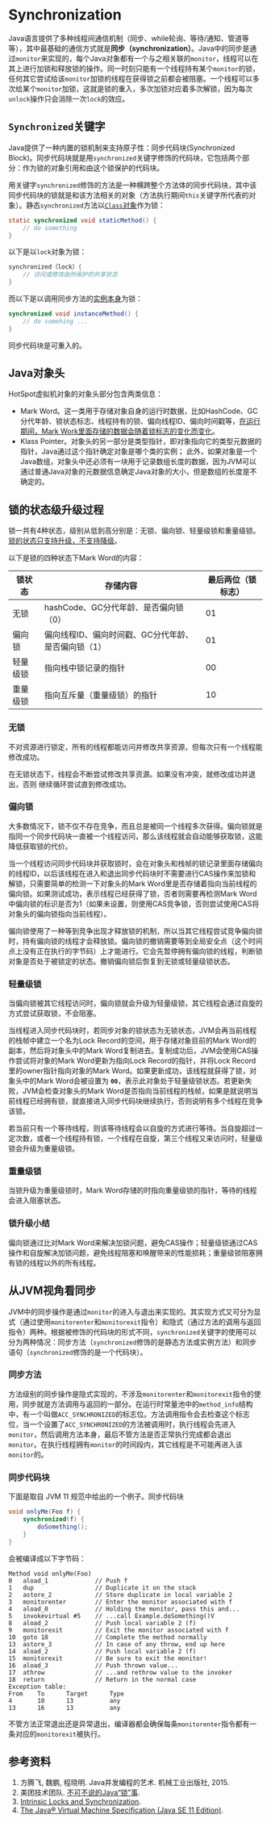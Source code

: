# Synchronization
Java语言提供了多种线程间通信机制（同步、while轮询、等待/通知、管道等等），其中最基础的通信方式就是**同步（synchronization）**。Java中的同步是通过`monitor`来实现的，每个Java对象都有一个与之相关联的`monitor`，线程可以在其上进行加锁和释放锁的操作。同一时刻只能有一个线程持有某个`monitor`的锁，任何其它尝试给该`monitor`加锁的线程在获得锁之前都会被阻塞。一个线程可以多次给某个`monitor`加锁，这就是锁的重入，多次加锁对应着多次解锁，因为每次`unlock`操作只会消除一次`lock`的效应。

## `Synchronized`关键字
Java提供了一种内置的锁机制来支持原子性：同步代码块(Synchronized Block)。同步代码块就是用`synchronized`关键字修饰的代码块，它包括两个部分：作为锁的对象引用和由这个锁保护的代码块。

用关键字`synchronized`修饰的方法是一种横跨整个方法体的同步代码块，其中该同步代码块的锁就是和该方法相关的对象（方法执行期间`this`关键字所代表的对象）。静态`synchronized`方法以<u>`Class`对象</u>作为锁：
```Java
static synchronized void staticMethod() {
	// do something
}
```
以下是以`lock`对象为锁：
```Java
synchronized（lock）{
	// 访问或修改由所保护的共享状态
}
```
而以下是以调用同步方法的<u>实例本身</u>为锁：
```Java
synchronized void instanceMethod() {
	// do somehing ...
}
```

同步代码块是可重入的。

## Java对象头
HotSpot虚拟机对象的对象头部分包含两类信息：
* Mark Word。这一类用于存储对象自身的运行时数据，比如HashCode、GC分代年龄、锁状态标志、线程持有的锁、偏向线程ID、偏向时间戳等，<u>在运行期间，Mark Work里面存储的数据会随着锁标志的变化而变化</u>。
* Klass Pointer。对象头的另一部分是类型指针，即对象指向它的类型元数据的指针，Java通过这个指针确定对象是哪个类的实例；
此外，如果对象是一个Java数组，对象头中还必须有一块用于记录数组长度的数据，因为JVM可以通过普通Java对象的元数据信息确定Java对象的大小，但是数组的长度是不确定的。

## 锁的状态级升级过程
锁一共有4种状态，级别从低到高分别是：无锁、偏向锁、轻量级锁和重量级锁。<u>锁的状态只支持升级，不支持降级</u>。

以下是锁的四种状态下Mark Word的内容：

| 锁状态   | 存储内容                                            | 最后两位（锁标志） |
| -------- | --------------------------------------------------- | ------------------ |
| 无锁     | hashCode、GC分代年龄、是否偏向锁（0）               | 01                 |
| 偏向锁   | 偏向线程ID、偏向时间戳、GC分代年龄、是否偏向锁（1） | 01                 |
| 轻量级锁 | 指向栈中锁记录的指针                                | 00                 |
| 重量级锁 | 指向互斥量（重量级锁）的指针                        | 10                 |

### 无锁
不对资源进行锁定，所有的线程都能访问并修改共享资源，但每次只有一个线程能修改成功。

在无锁状态下，线程会不断尝试修改共享资源。如果没有冲突，就修改成功并退出，否则
继续循环尝试直到修改成功。

### 偏向锁
大多数情况下，锁不仅不存在竞争，而且总是被同一个线程多次获得。偏向锁就是指同一个同步代码块一直被一个线程访问，那么该线程就会自动能够获取锁，这能降低获取锁的代价。

当一个线程访问同步代码块并获取锁时，会在对象头和栈帧的锁记录里面存储偏向的线程ID，以后该线程在进入和退出同步代码块时不需要进行CAS操作来加锁和解锁，只需要简单的检测一下对象头的Mark Word里是否存储着指向当前线程的偏向锁。如果测试成功，表示线程已经获得了锁，否者则需要再检测Mark Word中偏向锁的标识是否为1（如果未设置，则使用CAS竞争锁，否则尝试使用CAS将对象头的偏向锁指向当前线程）。

偏向锁使用了一种等到竞争出现才释放锁的机制，所以当其它线程尝试竞争偏向锁时，持有偏向锁的线程才会释放锁。偏向锁的撤销需要等到全局安全点（这个时间点上没有正在执行的字节码）上才能进行。它会先暂停拥有偏向锁的线程，判断锁对象是否处于被锁定的状态。撤销偏向锁后恢复到无锁或轻量级锁状态。

### 轻量级锁
当偏向锁被其它线程访问时，偏向锁就会升级为轻量级锁，其它线程会通过自旋的方式尝试获取锁，不会阻塞。

当线程进入同步代码块时，若同步对象的锁状态为无锁状态，JVM会再当前线程的栈帧中建立一个名为Lock Record的空间，用于存储对象目前的Mark Word的副本，然后将对象头中的Mark Word复制进去。复制成功后，JVM会使用CAS操作尝试将对象的Mark Word更新为指向Lock Record的指针，并将Lock Record里的owner指针指向对象的Mark Word。如果更新成功，该线程就获得了锁，对象头中的Mark Word会被设置为 **`00`**，表示此对象处于轻量级锁状态。若更新失败，JVM会检查对象头的Mark Word是否指向当前线程的栈帧，如果是就说明当前线程已经拥有锁，就直接进入同步代码块继续执行，否则说明有多个线程在竞争该锁。

若当前只有一个等待线程，则该等待线程会以自旋的方式进行等待。当自旋超过一定次数，或者一个线程持有锁，一个线程在自旋，第三个线程又来访问时，轻量级锁会升级为重量级锁。

### 重量级锁
当锁升级为重量级锁时，Mark Word存储的时指向重量级锁的指针，等待的线程会进入阻塞状态。

### 锁升级小结
偏向锁通过比对Mark Word来解决加锁问题，避免CAS操作；轻量级锁通过CAS操作和自旋解决加锁问题，避免线程阻塞和唤醒带来的性能损耗；重量级锁阻塞拥有锁的线程以外的所有线程。

## 从JVM视角看同步
JVM中的同步操作是通过`monitor`的进入与退出来实现的。其实现方式又可分为显式（通过使用`monitorenter`和`monitorexit`指令）和隐式（通过方法的调用与返回指令）两种。根据被修饰的代码块的形式不同，`synchronized`关键字的使用可以分为两种情况：同步方法（`synchronized`修饰的是静态方法或实例方法）和同步语句（`synchronized`修饰的是一个代码块）。

### 同步方法
方法级别的同步操作是隐式实现的，不涉及`monitorenter`和`monitorexit`指令的使用，同步就是方法调用与返回的一部分。在运行时常量池中的`method_info`结构中，有一个叫做`ACC_SYNCHRONIZED`的标志位。方法调用指令会去检查这个标志位，当一个设置了`ACC_SYNCHRONIZED`的方法被调用时，执行线程会先进入`monitor`，然后调用方法本身，最后不管方法是否正常执行完成都会退出`monitor`。在执行线程拥有`monitor`的时间段内，其它线程是不可能再进入该`monitor`的。

### 同步代码块
下面是取自 JVM 11 规范中给出的一个例子。同步代码块
```java
void onlyMe(Foo f) {
    synchronized(f) {
        doSomething();
    }
}
```
会被编译成以下字节码：

```class
Method void onlyMe(Foo)
0   aload_1             // Push f
1   dup                 // Duplicate it on the stack
2   astore_2            // Store duplicate in local variable 2
3   monitorenter        // Enter the monitor associated with f
4   aload_0             // Holding the monitor, pass this and...
5   invokevirtual #5    // ...call Example.doSomething()V
8   aload_2             // Push local variable 2 (f)
9   monitorexit         // Exit the monitor associated with f
10  goto 18             // Complete the method normally
13  astore_3            // In case of any throw, end up here
14  aload_2             // Push local variable 2 (f)
15  monitorexit         // Be sure to exit the monitor!
16  aload_3             // Push thrown value...
17  athrow              // ...and rethrow value to the invoker
18  return              // Return in the normal case
Exception table:
From    To      Target      Type
4       10      13          any
13      16      13          any
```
不管方法正常退出还是异常退出，编译器都会确保每条`monitorenter`指令都有一条对应的`monitorexit`被执行。

## 参考资料
1. 方腾飞, 魏鹏, 程晓明. Java并发编程的艺术. 机械工业出版社, 2015.
2. 美团技术团队. [不可不说的Java“锁”事](https://tech.meituan.com/2018/11/15/java-lock.html).
3. [Intrinsic Locks and Synchronization](https://docs.oracle.com/javase/tutorial/essential/concurrency/locksync.html).
4. [The Java® Virtual Machine Specification (Java SE 11 Edition)](https://docs.oracle.com/javase/specs/jvms/se11/html/jvms-3.html#jvms-3.14).
